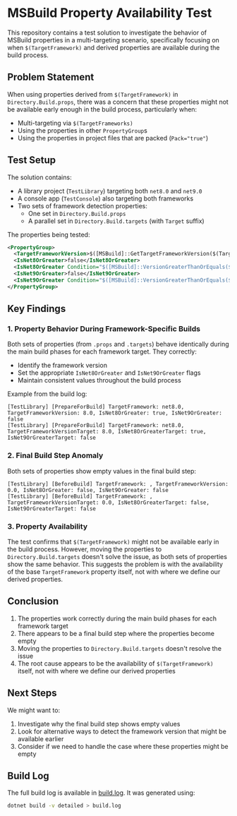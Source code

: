 # MSBuild Property Availability Test

This repository contains a test solution to investigate the behavior of MSBuild properties in a multi-targeting scenario, specifically focusing on when `$(TargetFramework)` and derived properties are available during the build process.

## Problem Statement

When using properties derived from `$(TargetFramework)` in `Directory.Build.props`, there was a concern that these properties might not be available early enough in the build process, particularly when:
- Multi-targeting via `$(TargetFrameworks)`
- Using the properties in other `PropertyGroup`s
- Using the properties in project files that are packed (`Pack="true"`)

## Test Setup

The solution contains:
- A library project (`TestLibrary`) targeting both `net8.0` and `net9.0`
- A console app (`TestConsole`) also targeting both frameworks
- Two sets of framework detection properties:
  - One set in `Directory.Build.props`
  - A parallel set in `Directory.Build.targets` (with `Target` suffix)

The properties being tested:
```xml
<PropertyGroup>
  <TargetFrameworkVersion>$([MSBuild]::GetTargetFrameworkVersion($(TargetFramework)))</TargetFrameworkVersion>
  <IsNet8OrGreater>false</IsNet8OrGreater>
  <IsNet8OrGreater Condition="$([MSBuild]::VersionGreaterThanOrEquals($(TargetFrameworkVersion), 8.0))">true</IsNet8OrGreater>
  <IsNet9OrGreater>false</IsNet9OrGreater>
  <IsNet9OrGreater Condition="$([MSBuild]::VersionGreaterThanOrEquals($(TargetFrameworkVersion), 9.0))">true</IsNet9OrGreater>
</PropertyGroup>
```

## Key Findings

### 1. Property Behavior During Framework-Specific Builds
Both sets of properties (from `.props` and `.targets`) behave identically during the main build phases for each framework target. They correctly:
- Identify the framework version
- Set the appropriate `IsNet8OrGreater` and `IsNet9OrGreater` flags
- Maintain consistent values throughout the build process

Example from the build log:
```
[TestLibrary] [PrepareForBuild] TargetFramework: net8.0, TargetFrameworkVersion: 8.0, IsNet8OrGreater: true, IsNet9OrGreater: false
[TestLibrary] [PrepareForBuild] TargetFramework: net8.0, TargetFrameworkVersionTarget: 8.0, IsNet8OrGreaterTarget: true, IsNet9OrGreaterTarget: false
```

### 2. Final Build Step Anomaly
Both sets of properties show empty values in the final build step:
```
[TestLibrary] [BeforeBuild] TargetFramework: , TargetFrameworkVersion: 0.0, IsNet8OrGreater: false, IsNet9OrGreater: false
[TestLibrary] [BeforeBuild] TargetFramework: , TargetFrameworkVersionTarget: 0.0, IsNet8OrGreaterTarget: false, IsNet9OrGreaterTarget: false
```

### 3. Property Availability
The test confirms that `$(TargetFramework)` might not be available early in the build process. However, moving the properties to `Directory.Build.targets` doesn't solve the issue, as both sets of properties show the same behavior. This suggests the problem is with the availability of the base `TargetFramework` property itself, not with where we define our derived properties.

## Conclusion

1. The properties work correctly during the main build phases for each framework target
2. There appears to be a final build step where the properties become empty
3. Moving the properties to `Directory.Build.targets` doesn't resolve the issue
4. The root cause appears to be the availability of `$(TargetFramework)` itself, not with where we define our derived properties

## Next Steps

We might want to:
1. Investigate why the final build step shows empty values
2. Look for alternative ways to detect the framework version that might be available earlier
3. Consider if we need to handle the case where these properties might be empty

## Build Log

The full build log is available in [build.log](build.log). It was generated using:
```bash
dotnet build -v detailed > build.log
``` 